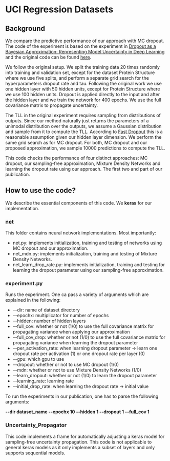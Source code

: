 # UCI Regression Datasets

## Background

We compare the predictive performance of our approach with MC dropout. The code of the experiment is based on the experiment in [Dropout as a Bayesian Approximation: Representing Model Uncertainty in Deep Learning](https://arxiv.org/abs/1506.02142) and the original code can be found [here](https://github.com/yaringal/DropoutUncertaintyExps). 

We follow the original setup. We split the training data 20 times randomly into training and validation set, except for the dataset Protein Structure where we use five splits, and perform a separate grid search for the hyperparameters dropout rate and tau. Following the original work we use one hidden layer with 50 hidden units, except for Protein Structure where we use 100 hidden units. Dropout is applied directly to the input and after the hidden layer and we train the network for 400 epochs. We use the full covariance matrix to propagate uncertainty.

The TLL in the original experiment requires sampling from distributions of outputs. Since our method naturally just returns the parameters of a unimodal distribution over the outputs, we assume a Gaussian distribution and sample from it to compute the TLL. According to [Fast Dropout](https://nlp.stanford.edu/pubs/sidaw13fast.pdf) this is a reasonable assumption given our hidden layer dimension. We perform the same grid search as for MC dropout. For both, MC dropout and our proposed approximation, we sample 10000 predictions to compute the TLL.

This code checks the performance of four distinct approaches: MC dropout, our sampling-free approximation, Mixture Density Networks and learning the dropout rate using our approach. The first two and part of our publication. 

## How to use the code?

We describe the essential components of this code. We **keras** for our implementation. 

### net

This folder contains neural network implementations. Most importantly:
- net.py: implements initialization, training and testing of networks using MC dropout and our approximation. 
- net_mdn.py: implements initialization, training and testing of Mixture Density Networks.
- net_learn_drop_rate.py: implements initialization, training and testing for learning the dropout parameter using our sampling-free approximation.

### experiment.py

Runs the experiment. One ca pass a variety of arguments which are explained in the following:
- --dir: name of dataset directory
- --epochx: multiplicator for number of epochs
- --hidden: number of hidden layers
- --full_cov: whether or not (1/0) to use the full covariance matrix for propagating variance when applying our approximation
- --full_cov_drop: whether or not (1/0) to use the full covariance matrix for propagating variance when learning the dropout parameter
- --per_activation_rate: when learning dropout parameter -> learn one dropout rate per activation (1) or one dropout rate per layer (0)
- --gpu: which gpu to use
- --dropout: whether or not to use MC dropout (1/0)
- --mdn: whether or not to use Mixture Density Networks (1/0)
- --learn_dropout: whether or not (1/0) to learn the dropout parameter
- --learning_rate: learning rate
- --initial_drop_rate: when learning the dropout rate -> initial value

To run the experiments in our publication, one has to parse the following arguments:

**--dir dataset_name --epochx 10 --hidden 1 --dropout 1 --full_cov 1**

### Uncertainty_Propagator

This code implements a frame for automatically adjusting a keras model for sampling-free uncertainty propagation. This code is not applicable to general keras models as it only implements a subset of layers and only supports sequential models. 
